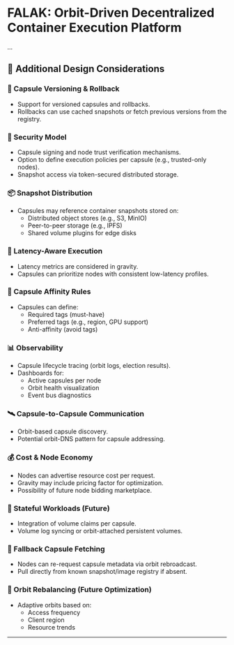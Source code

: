 # FALAK: Orbit-Driven Decentralized Container Execution Platform

...

## 🧩 Additional Design Considerations

### 🔁 Capsule Versioning & Rollback
- Support for versioned capsules and rollbacks.
- Rollbacks can use cached snapshots or fetch previous versions from the registry.

### 🔐 Security Model
- Capsule signing and node trust verification mechanisms.
- Option to define execution policies per capsule (e.g., trusted-only nodes).
- Snapshot access via token-secured distributed storage.

### 📦 Snapshot Distribution
- Capsules may reference container snapshots stored on:
  - Distributed object stores (e.g., S3, MinIO)
  - Peer-to-peer storage (e.g., IPFS)
  - Shared volume plugins for edge disks

### 📶 Latency-Aware Execution
- Latency metrics are considered in gravity.
- Capsules can prioritize nodes with consistent low-latency profiles.

### 🧬 Capsule Affinity Rules
- Capsules can define:
  - Required tags (must-have)
  - Preferred tags (e.g., region, GPU support)
  - Anti-affinity (avoid tags)

### 📊 Observability
- Capsule lifecycle tracing (orbit logs, election results).
- Dashboards for:
  - Active capsules per node
  - Orbit health visualization
  - Event bus diagnostics

### 🛰️ Capsule-to-Capsule Communication
- Orbit-based capsule discovery.
- Potential orbit-DNS pattern for capsule addressing.

### 💰 Cost & Node Economy
- Nodes can advertise resource cost per request.
- Gravity may include pricing factor for optimization.
- Possibility of future node bidding marketplace.

### 🧱 Stateful Workloads (Future)
- Integration of volume claims per capsule.
- Volume log syncing or orbit-attached persistent volumes.

### 🧲 Fallback Capsule Fetching
- Nodes can re-request capsule metadata via orbit rebroadcast.
- Pull directly from known snapshot/image registry if absent.

### 🧠 Orbit Rebalancing (Future Optimization)
- Adaptive orbits based on:
  - Access frequency
  - Client region
  - Resource trends

---